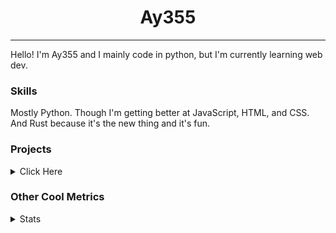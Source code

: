 <h1 align="center"><b>Ay355</b></h1>

---

Hello! I'm Ay355 and I mainly code in python, but I'm currently learning web dev.


### Skills

Mostly Python. Though I'm getting better at JavaScript, HTML, and CSS. And Rust because it's the new thing and it's fun.


### Projects

<details>
 <summary>Click Here</summary>
<br>

 This is probably out of date

[Standle](https://discord.com/oauth2/authorize?client_id=810345494223781899&scope=bot&permissions=8)
 - A multipurpose discord bot for your discord server. Has useful and fun commands for you to mess around with. Made with [discord.py](https://www.github.com/Rapptz/discord.py).

[RoboAy355](https://github.com/Ay-355/RoboAy355)
 - A personal discord bot that I use for random things.

[Asyncdictionary](https://github.com/Ay-355/asyncdictionary)
 - An async wrapper for the freedictionaryAPI. See the README for more info.

 
That's pretty much it, other stuff is closed-source.
 
</details>


### Other Cool Metrics


<details>
<summary>Stats</summary>
<br>
 
<a href="https://github.com/Ay-355">
 <img align="center" src="https://github-readme-stats.vercel.app/api?username=Ay-355&theme=tokyonight&show_icons=true&count_private=true&hide_border=true" />
</a><a href="https://github.com/Ay-355">
  <img align="center" src="https://github-readme-stats.vercel.app/api/top-langs/?username=Ay-355&hide=toml,yaml,cmake&layout=compact&langs_count=8&theme=tokyonight&hide_border=true" />
</a>

 
&nbsp; <!-- Space character to put some space between the different stat types. -->

 
<!--START_SECTION:waka-->
**🐱 My GitHub Data** 

> 🏆 600 Contributions in the Year 2021
 > 
> 📦 1.6 kB Used in GitHub's Storage 
 > 
> 🚫 Not Opted to Hire
 > 
> 📜 13 Public Repositories 
 > 
> 🔑 4 Private Repositories  
 > 
**I'm a Night 🦉** 

```text
🌞 Morning    18 commits     █░░░░░░░░░░░░░░░░░░░░░░░░   6.32% 
🌆 Daytime    123 commits    ██████████░░░░░░░░░░░░░░░   43.16% 
🌃 Evening    137 commits    ████████████░░░░░░░░░░░░░   48.07% 
🌙 Night      7 commits      ░░░░░░░░░░░░░░░░░░░░░░░░░   2.46%

```
📅 **I'm Most Productive on Monday** 

```text
Monday       54 commits     ████░░░░░░░░░░░░░░░░░░░░░   18.95% 
Tuesday      33 commits     ███░░░░░░░░░░░░░░░░░░░░░░   11.58% 
Wednesday    27 commits     ██░░░░░░░░░░░░░░░░░░░░░░░   9.47% 
Thursday     44 commits     ███░░░░░░░░░░░░░░░░░░░░░░   15.44% 
Friday       46 commits     ████░░░░░░░░░░░░░░░░░░░░░   16.14% 
Saturday     47 commits     ████░░░░░░░░░░░░░░░░░░░░░   16.49% 
Sunday       34 commits     ███░░░░░░░░░░░░░░░░░░░░░░   11.93%

```


📊 **This Week I Spent My Time On** 

```text
💬 Programming Languages: 
Lua                      1 hr 22 mins        █████████░░░░░░░░░░░░░░░░   38.91% 
Python                   1 hr 9 mins         ████████░░░░░░░░░░░░░░░░░   32.78% 
Text                     28 mins             ███░░░░░░░░░░░░░░░░░░░░░░   13.5% 
Markdown                 17 mins             ██░░░░░░░░░░░░░░░░░░░░░░░   8.46% 
Makefile                 7 mins              █░░░░░░░░░░░░░░░░░░░░░░░░   3.51%

🔥 Editors: 
Neovim                   3 hrs 32 mins       █████████████████████████   99.97% 
Notepad++                0 secs              ░░░░░░░░░░░░░░░░░░░░░░░░░   0.03%

🐱‍💻 Projects: 
nvim                     1 hr 22 mins        █████████░░░░░░░░░░░░░░░░   38.91% 
schoolwork               1 hr 17 mins        █████████░░░░░░░░░░░░░░░░   36.47% 
telescope.nvim           20 mins             ██░░░░░░░░░░░░░░░░░░░░░░░   9.69% 
Unknown Project          17 mins             ██░░░░░░░░░░░░░░░░░░░░░░░   8.2% 
gitsigns.nvim            12 mins             █░░░░░░░░░░░░░░░░░░░░░░░░   5.8%

💻 Operating System: 
Windows                  3 hrs 32 mins       █████████████████████████   100.0%

```

**I Mostly Code in Python** 

```text
Python                   7 repos             █████████████████░░░░░░░░   70.0% 
HTML                     1 repo              ██░░░░░░░░░░░░░░░░░░░░░░░   10.0% 
C++                      1 repo              ██░░░░░░░░░░░░░░░░░░░░░░░   10.0% 
Rust                     1 repo              ██░░░░░░░░░░░░░░░░░░░░░░░   10.0%

```



 Last Updated on 28/11/2021
<!--END_SECTION:waka-->
</details>

